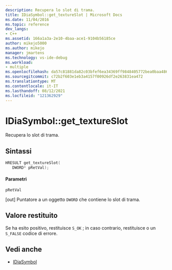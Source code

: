 ```yaml
---
description: Recupera lo slot di trama.
title: IDiaSymbol::get_textureSlot | Microsoft Docs
ms.date: 11/04/2016
ms.topic: reference
dev_langs:
- C++
ms.assetid: 166a1a3a-2e10-4baa-ace1-9104b56185ce
author: mikejo5000
ms.author: mikejo
manager: jmartens
ms.technology: vs-ide-debug
ms.workload:
- multiple
ms.openlocfilehash: da57c81881da82c03bfef6ea34369ff9848405772bea0baa486e4ee08e204de3
ms.sourcegitcommit: c72b2f603e1eb3a4157f00926df2e263831ea472
ms.translationtype: MT
ms.contentlocale: it-IT
ms.lasthandoff: 08/12/2021
ms.locfileid: "121362929"
---
```

# <a name="idiasymbolget_textureslot"></a>IDiaSymbol::get_textureSlot
Recupera lo slot di trama.

## <a name="syntax"></a>Sintassi

```C++
HRESULT get_textureSlot(
   DWORD* pRetVal);
```

#### <a name="parameters"></a>Parametri
 `pRetVal`

[out] Puntatore a un oggetto `DWORD` che contiene lo slot di trama.

## <a name="return-value"></a>Valore restituito
 Se ha esito positivo, restituisce `S_OK` ; in caso contrario, restituisce o un `S_FALSE` codice di errore.

## <a name="see-also"></a>Vedi anche
- [IDiaSymbol](../../debugger/debug-interface-access/idiasymbol.md)
